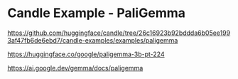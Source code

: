 # Candle Example - PaliGemma

<https://github.com/huggingface/candle/tree/26c16923b92bddda6b05ee1993af47fb6de6ebd7/candle-examples/examples/paligemma>

<https://huggingface.co/google/paligemma-3b-pt-224>

<https://ai.google.dev/gemma/docs/paligemma>

